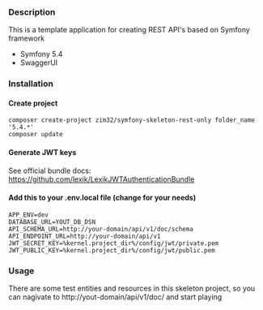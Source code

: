 ### Description

This is a template application for creating REST API's based on Symfony framework

* Symfony 5.4
* SwaggerUI

### Installation

#### Create project

```
composer create-project zim32/symfony-skeleton-rest-only folder_name '5.4.*'
composer update
```

#### Generate JWT keys
See official bundle docs: https://github.com/lexik/LexikJWTAuthenticationBundle

#### Add this to your .env.local file (change for your needs)

```
APP_ENV=dev
DATABASE_URL=YOUT_DB_DSN
API_SCHEMA_URL=http://your-domain/api/v1/doc/schema
API_ENDPOINT_URL=http://your-domain/api/v1
JWT_SECRET_KEY=%kernel.project_dir%/config/jwt/private.pem
JWT_PUBLIC_KEY=%kernel.project_dir%/config/jwt/public.pem
```

### Usage

There are some test entities and resources in this skeleton project, so you can nagivate to
http://yout-domain/api/v1/doc/ and start playing
